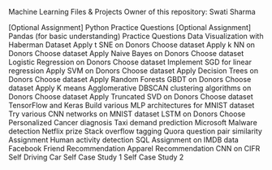 Machine Learning Files & Projects
Owner of this repository: Swati Sharma

[Optional Assignment] Python Practice Questions
[Optional Assignment] Pandas (for basic understanding) Practice Questions
Data Visualization with Haberman Dataset
Apply t SNE on Donors Choose dataset
Apply k NN on Donors Choose dataset
Apply Naive Bayes on Donors Choose dataset
Logistic Regression on Donors Choose dataset
Implement SGD for linear regression
Apply SVM on Donors Choose dataset
Apply Decision Trees on Donors Choose dataset
Apply Random Forests GBDT on Donors Choose dataset
Apply K means Agglomerative DBSCAN clustering algorithms on Donors Choose dataset
Apply Truncated SVD on Donors Choose dataset
TensorFlow and Keras Build various MLP architectures for MNIST dataset
Try various CNN networks on MNIST dataset
LSTM on Donors Choose
Personalized Cancer diagnosis
Taxi demand prediction
Microsoft Malware detection
Netflix prize
Stack overflow tagging
Quora question pair similarity Assignment
Human activity detection
SQL Assignment on IMDB data
Facebook Friend Recommendation
Apparel Recommendation
CNN on CIFR
Self Driving Car
Self Case Study 1
Self Case Study 2

